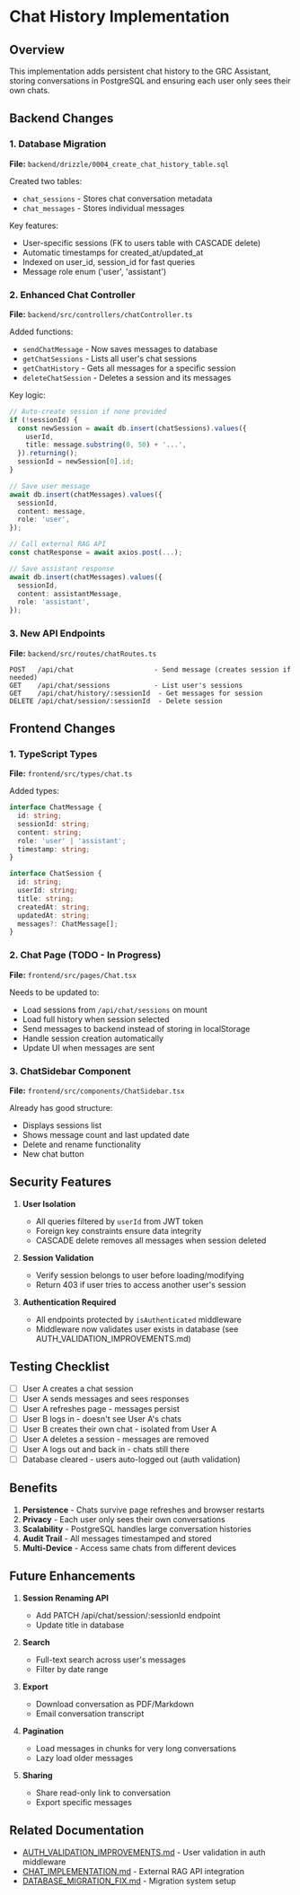 # Chat History Implementation

## Overview

This implementation adds persistent chat history to the GRC Assistant, storing conversations in PostgreSQL and ensuring each user only sees their own chats.

## Backend Changes

### 1. Database Migration

**File:** `backend/drizzle/0004_create_chat_history_table.sql`

Created two tables:
- `chat_sessions` - Stores chat conversation metadata
- `chat_messages` - Stores individual messages

Key features:
- User-specific sessions (FK to users table with CASCADE delete)
- Automatic timestamps for created_at/updated_at
- Indexed on user_id, session_id for fast queries
- Message role enum ('user', 'assistant')

### 2. Enhanced Chat Controller

**File:** `backend/src/controllers/chatController.ts`

Added functions:
- `sendChatMessage` - Now saves messages to database
- `getChatSessions` - Lists all user's chat sessions
- `getChatHistory` - Gets all messages for a specific session
- `deleteChatSession` - Deletes a session and its messages

Key logic:
```typescript
// Auto-create session if none provided
if (!sessionId) {
  const newSession = await db.insert(chatSessions).values({
    userId,
    title: message.substring(0, 50) + '...',
  }).returning();
  sessionId = newSession[0].id;
}

// Save user message
await db.insert(chatMessages).values({
  sessionId,
  content: message,
  role: 'user',
});

// Call external RAG API
const chatResponse = await axios.post(...);

// Save assistant response
await db.insert(chatMessages).values({
  sessionId,
  content: assistantMessage,
  role: 'assistant',
});
```

### 3. New API Endpoints

**File:** `backend/src/routes/chatRoutes.ts`

```
POST   /api/chat                    - Send message (creates session if needed)
GET    /api/chat/sessions           - List user's sessions
GET    /api/chat/history/:sessionId  - Get messages for session
DELETE /api/chat/session/:sessionId  - Delete session
```

## Frontend Changes

### 1. TypeScript Types

**File:** `frontend/src/types/chat.ts`

Added types:
```typescript
interface ChatMessage {
  id: string;
  sessionId: string;
  content: string;
  role: 'user' | 'assistant';
  timestamp: string;
}

interface ChatSession {
  id: string;
  userId: string;
  title: string;
  createdAt: string;
  updatedAt: string;
  messages?: ChatMessage[];
}
```

### 2. Chat Page (TODO - In Progress)

**File:** `frontend/src/pages/Chat.tsx`

Needs to be updated to:
- Load sessions from `/api/chat/sessions` on mount
- Load full history when session selected
- Send messages to backend instead of storing in localStorage
- Handle session creation automatically
- Update UI when messages are sent

### 3. ChatSidebar Component

**File:** `frontend/src/components/ChatSidebar.tsx`

Already has good structure:
- Displays sessions list
- Shows message count and last updated date
- Delete and rename functionality
- New chat button

## Security Features

1. **User Isolation**
   - All queries filtered by `userId` from JWT token
   - Foreign key constraints ensure data integrity
   - CASCADE delete removes all messages when session deleted

2. **Session Validation**
   - Verify session belongs to user before loading/modifying
   - Return 403 if user tries to access another user's session

3. **Authentication Required**
   - All endpoints protected by `isAuthenticated` middleware
   - Middleware now validates user exists in database (see AUTH_VALIDATION_IMPROVEMENTS.md)

## Testing Checklist

- [ ] User A creates a chat session
- [ ] User A sends messages and sees responses
- [ ] User A refreshes page - messages persist
- [ ] User B logs in - doesn't see User A's chats
- [ ] User B creates their own chat - isolated from User A
- [ ] User A deletes a session - messages are removed
- [ ] User A logs out and back in - chats still there
- [ ] Database cleared - users auto-logged out (auth validation)

## Benefits

1. **Persistence** - Chats survive page refreshes and browser restarts
2. **Privacy** - Each user only sees their own conversations
3. **Scalability** - PostgreSQL handles large conversation histories
4. **Audit Trail** - All messages timestamped and stored
5. **Multi-Device** - Access same chats from different devices

## Future Enhancements

1. **Session Renaming API**
   - Add PATCH /api/chat/session/:sessionId endpoint
   - Update title in database

2. **Search**
   - Full-text search across user's messages
   - Filter by date range

3. **Export**
   - Download conversation as PDF/Markdown
   - Email conversation transcript

4. **Pagination**
   - Load messages in chunks for very long conversations
   - Lazy load older messages

5. **Sharing**
   - Share read-only link to conversation
   - Export specific messages

## Related Documentation

- [AUTH_VALIDATION_IMPROVEMENTS.md](./AUTH_VALIDATION_IMPROVEMENTS.md) - User validation in auth middleware
- [CHAT_IMPLEMENTATION.md](./CHAT_IMPLEMENTATION.md) - External RAG API integration
- [DATABASE_MIGRATION_FIX.md](./DATABASE_MIGRATION_FIX.md) - Migration system setup

